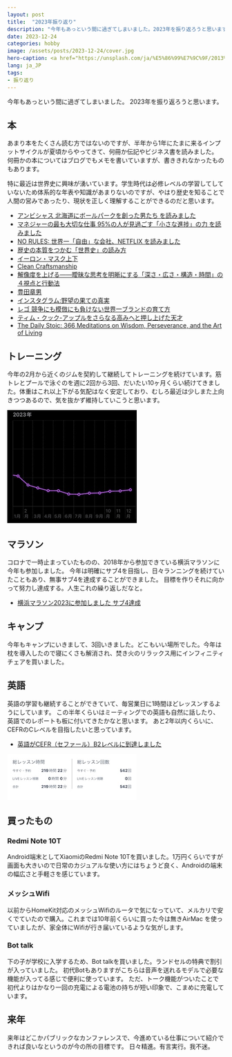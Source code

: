 ```yaml
---
layout: post
title:  "2023年振り返り"
description: "今年もあっという間に過ぎてしまいました。2023年を振り返ろうと思います。"
date: 2023-12-24
categories: hobby
image: /assets/posts/2023-12-24/cover.jpg
hero-caption: <a href="https://unsplash.com/ja/%E5%86%99%E7%9C%9F/2013%E5%B9%B4%E3%81%AE%E6%95%B0%E5%AD%97%E3%81%8C%E6%9B%B8%E3%81%8B%E3%82%8C%E3%81%9F%E9%BB%84%E8%89%B2%E3%81%84%E6%A4%85%E5%AD%90-jaacHOkToDA?utm_content=creditCopyText&utm_medium=referral&utm_source=unsplash">Unsplash</a>の<a href="https://unsplash.com/ja/@aakashdhage?utm_content=creditCopyText&utm_medium=referral&utm_source=unsplash">Aakash Dhage</a>が撮影した写真
lang: ja_JP
tags:
- 振り返り
---
```


今年もあっという間に過ぎてしまいました。
2023年を振り返ろうと思います。

## 本
あまり本をたくさん読む方ではないのですが、半年から1年にたまに来るインプットサイクルが夏頃からやってきて、何冊か伝記やビジネス書を読みました。
何冊かの本についてはブログでもメモを書いていますが、書ききれなかったものもあります。

特に最近は世界史に興味が湧いています。学生時代は必修レベルの学習してしていないため体系的な年表や知識があまりないのですが、やはり歴史を知ることで人間の営みであったり、現状を正しく理解することができるのだと思います。

- [アンビシャス 北海道にボールパークを創った男たち を読みました](https://masamichiueta.github.io/hobby/2023/08/27/ambitious.html)
- [マネジャーの最も大切な仕事 95%の人が見過ごす「小さな進捗」の力 を読みました](https://masamichiueta.github.io/hobby/2023/09/09/the-progress-principle.html)
- [NO RULES: 世界一「自由」な会社、NETFLIX を読みました](https://masamichiueta.github.io/hobby/2023/09/16/no-rules-netflix.html)
- [歴史の本質をつかむ「世界史」の読み方](https://amzn.asia/d/9JBsNEY)
- [イーロン・マスク上下](https://amzn.asia/d/0vwYB9R)
- [Clean Craftsmanship](https://amzn.asia/d/7N8cqh6)
- [解像度を上げる――曖昧な思考を明晰にする「深さ・広さ・構造・時間」の４視点と行動法 ](https://amzn.asia/d/exBVbYX)
- [豊田章男](https://amzn.asia/d/1lS2Cws)
- [インスタグラム:野望の果ての真実](https://amzn.asia/d/5W6G6w6)
- [レゴ 競争にも模倣にも負けない世界一ブランドの育て方](https://amzn.asia/d/dqhLxJY)
- [ティム・クック-アップルをさらなる高みへと押し上げた天才](https://amzn.asia/d/iduxKhD)
- [The Daily Stoic: 366 Meditations on Wisdom, Perseverance, and the Art of Living](https://amzn.asia/d/2glc99L)

## トレーニング
今年の2月から近くのジムを契約して継続してトレーニングを続けています。筋トレとプールで泳ぐのを週に2回から3回、だいたい10ヶ月くらい続けてきました。体重はこれ以上下がる気配はなく安定しており、むしろ最近は少しまた上向きつつあるので、気を抜かず維持していこうと思います。

![グラフ](/assets/posts/2023-12-24/graph.jpg "グラフ")

## マラソン
コロナで一時止まっていたものの、2018年から参加できている横浜マラソンに今年も参加しました。
今年は明確にサブ4を目指し、日々ランニングを続けていたこともあり、無事サブ4を達成することができました。
目標を作りそれに向かって努力し達成する。人生これの繰り返しだなと。

- [横浜マラソン2023に参加しました サブ4達成](https://masamichiueta.github.io/hobby/2023/11/04/yokohama-marathon-2023.html)

## キャンプ
今年もキャンプにいきまして、3回いきました。どこもいい場所でした。今年は枕を導入したので寝にくさも解消され、焚き火のリラックス用にインフィニティチェアを買いました。

## 英語
英語の学習も継続することができていて、毎営業日に1時間ほどレッスンするようにしています。
この半年くらいはミーティングでの英語も自然に話したり、英語でのレポートも板に付いてきたかなと思います。
あと2年以内くらいに、CEFRのCレベルを目指したいと思っています。

- [英語がCEFR（セファール）B2レベルに到達しました](https://masamichiueta.github.io/hobby/2023/07/02/english-reached-cefr-b2.html)

![NativeCamp](/assets/posts/2023-12-24/english.jpg "NativeCamp")

## 買ったもの

### Redmi Note 10T
Android端末としてXiaomiのRedmi Note 10Tを買いました。1万円くらいですが画面も大きいので日常のカジュアルな使い方にはちょうど良く、Androidの端末の幅広さと手軽さを感じています。

### メッシュWifi
以前からHomeKit対応のメッシュWifiのルータで気になっていて、メルカリで安くでていたので購入。これまでは10年前くらいに買った今は無きAirMac を使っていましたが、家全体にWifiが行き届いているような気がします。

### Bot talk 
下の子が学校に入学するため、Bot talkを買いました。ランドセルの特典で割引が入っていました。
初代Botもありますがこちらは音声を送れるモデルで必要な機能が入ってる感じで便利に使っています。
ただ、トーク機能がついたことで初代よりはかなり一回の充電による電池の持ちが短い印象で、こまめに充電しています。

## 来年
来年はどこかパブリックなカンファレンスで、今進めている仕事について紹介できれば良いなというのが今の所の目標です。
日々精進。有言実行。我不迷。